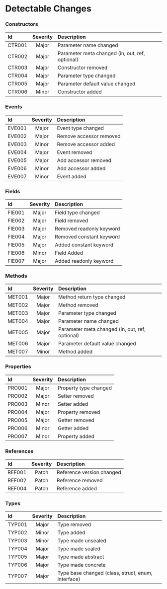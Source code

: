 # Detectable Changes

### Constructors

| Id | Severity | Description |
| :-- | :--: | :-- |
| CTR001 | Major | Parameter name changed |
| CTR002 | Major | Parameter meta changed (in, out, ref, optional) |
| CTR003 | Major | Constructor removed |
| CTR004 | Major | Parameter type changed |
| CTR005 | Major | Parameter default value changed |
| CTR006 | Minor | Constructor added |

### Events

| Id | Severity | Description |
| :-- | :--: | :-- |
| EVE001 | Major | Event type changed |
| EVE002 | Major | Remove accessor removed |
| EVE003 | Minor | Remove accessor added |
| EVE004 | Major | Event removed |
| EVE005 | Major | Add accessor removed |
| EVE006 | Minor | Add accessor added |
| EVE007 | Minor | Event added |

### Fields

| Id | Severity | Description |
| :-- | :--: | :-- |
| FIE001 | Major | Field type changed |
| FIE002 | Major | Field removed |
| FIE003 | Major | Removed readonly keyword |
| FIE004 | Major | Removed constant keyword |
| FIE005 | Major | Added constant keyword |
| FIE006 | Minor | Field Added |
| FIE007 | Major | Added readonly keyword |

### Methods

| Id | Severity | Description |
| :-- | :--: | :-- |
| MET001 | Major | Method return type changed |
| MET002 | Major | Method removed |
| MET003 | Major | Parameter type changed |
| MET004 | Major | Parameter name changed |
| MET005 | Major | Parameter meta changed (in, out, ref, optional) |
| MET006 | Major | Parameter default value changed |
| MET007 | Minor | Method added |

### Properties

| Id | Severity | Description |
| :-- | :--: | :-- |
| PRO001 | Major | Property type changed |
| PRO002 | Major | Setter removed |
| PRO003 | Minor | Setter added |
| PRO004 | Major | Property removed |
| PRO005 | Major | Getter removed |
| PRO006 | Minor | Getter added |
| PRO007 | Minor | Property added |

### References

| Id | Severity | Description |
| :-- | :--: | :-- |
| REF001 | Patch | Reference version changed |
| REF002 | Patch | Reference removed |
| REF004 | Patch | Reference added |

### Types

| Id | Severity | Description |
| :-- | :--: | :-- |
| TYP001 | Major | Type removed |
| TYP002 | Minor | Type added |
| TYP003 | Minor | Type made unsealed |
| TYP004 | Major | Type made sealed |
| TYP005 | Major | Type made abstract |
| TYP006 | Major | Type made concrete |
| TYP007 | Major | Type base changed (class, struct, enum, interface) |
